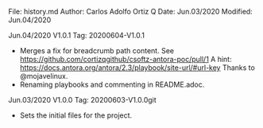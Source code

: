 File:     history.md
Author:   Carlos Adolfo Ortiz Q
Date:     Jun.03/2020
Modified: Jun.04/2020

Jun.04/2020 V1.0.1  Tag: 20200604-V1.0.1
- Merges a fix for breadcrumb path content.
  See https://github.com/cortizqgithub/csoftz-antora-poc/pull/1
  A hint: https://docs.antora.org/antora/2.3/playbook/site-url/#url-key
  Thanks to @mojavelinux.
- Renaming playbooks and commenting in README.adoc.

Jun.03/2020 V1.0.0  Tag: 20200603-V1.0.0git
- Sets the initial files for the project.
